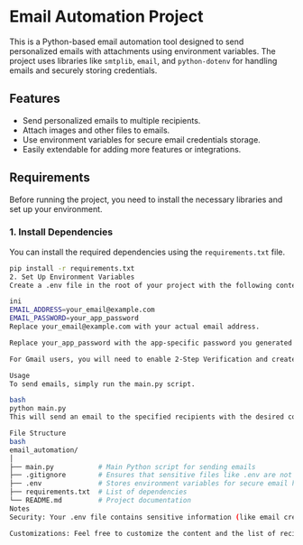 # Email Automation Project

This is a Python-based email automation tool designed to send personalized emails with attachments using environment variables. The project uses libraries like `smtplib`, `email`, and `python-dotenv` for handling emails and securely storing credentials.

## Features
- Send personalized emails to multiple recipients.
- Attach images and other files to emails.
- Use environment variables for secure email credentials storage.
- Easily extendable for adding more features or integrations.

## Requirements

Before running the project, you need to install the necessary libraries and set up your environment.

### 1. Install Dependencies

You can install the required dependencies using the `requirements.txt` file.

```bash
pip install -r requirements.txt
2. Set Up Environment Variables
Create a .env file in the root of your project with the following content:

ini
EMAIL_ADDRESS=your_email@example.com
EMAIL_PASSWORD=your_app_password
Replace your_email@example.com with your actual email address.

Replace your_app_password with the app-specific password you generated for your email account.

For Gmail users, you will need to enable 2-Step Verification and create an App Password.

Usage
To send emails, simply run the main.py script.

bash
python main.py
This will send an email to the specified recipients with the desired content and attachments.

File Structure
bash
email_automation/
│
├── main.py           # Main Python script for sending emails
├── .gitignore        # Ensures that sensitive files like .env are not pushed to GitHub
├── .env              # Stores environment variables for secure email handling
├── requirements.txt  # List of dependencies
└── README.md         # Project documentation
Notes
Security: Your .env file contains sensitive information (like email credentials), so make sure not to push this file to any public repository.

Customizations: Feel free to customize the content and the list of recipients in the main.py file.

